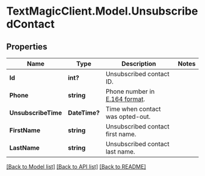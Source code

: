 # TextMagicClient.Model.UnsubscribedContact
## Properties

Name | Type | Description | Notes
------------ | ------------- | ------------- | -------------
**Id** | **int?** | Unsubscribed contact ID. | 
**Phone** | **string** | Phone number in [E.164 format](https://en.wikipedia.org/wiki/E.164). | 
**UnsubscribeTime** | **DateTime?** | Time when contact was opted-out. | 
**FirstName** | **string** | Unsubscribed contact first name. | 
**LastName** | **string** | Unsubscribed contact last name. | 

[[Back to Model list]](../README.md#documentation-for-models) [[Back to API list]](../README.md#documentation-for-api-endpoints) [[Back to README]](../README.md)

